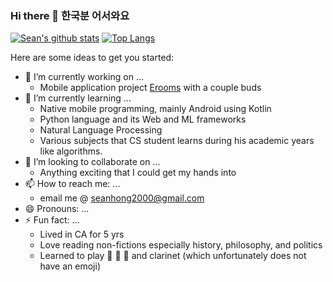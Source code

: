 ### Hi there 👋 한국분 어서와요 

[![Sean's github stats](https://github-readme-stats.vercel.app/api?username=KKodiac&show_icons=true&theme=tokyonight)](https://github.com/anuraghazra/github-readme-stats)
[![Top Langs](https://github-readme-stats.vercel.app/api/top-langs/?username=KKodiac&layout=compact&theme=tokyonight)](https://github.com/anuraghazra/github-readme-stats)

Here are some ideas to get you started:

- 🔭 I’m currently working on ... 
  - Mobile application project [Erooms](https://github.com/Heejeong01110/Erooms/tree/main) with a couple buds
- 🌱 I’m currently learning ...
  - Native mobile programming, mainly Android using Kotlin
  - Python language and its Web and ML frameworks
  - Natural Language Processing 
  - Various subjects that CS student learns during his academic years like algorithms.
- 👯 I’m looking to collaborate on ...
  - Anything exciting that I could get my hands into 
- 📫 How to reach me: ...
  - email me @ [seanhong2000@gmail.com](seanhong2000@gmail.com)
- 😄 Pronouns: ...
- ⚡ Fun fact: ...
  - Lived in CA for 5 yrs
  - Love reading non-fictions especially history, philosophy, and politics
  - Learned to play 🎸 🎹 🎻 and clarinet (which unfortunately does not have an emoji)
